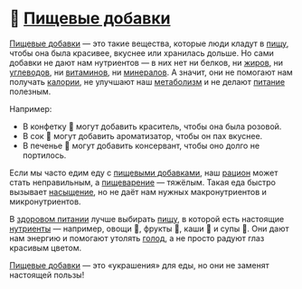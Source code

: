# 🍭 [Пищевые добавки](/home/takoo/2025_kidbook/WORK/health/nutrition/food_additives.md)

[Пищевые добавки](/home/takoo/2025_kidbook/WORK/health/nutrition/food_additives.md) — это такие вещества, которые люди кладут в [пищу](/home/takoo/2025_kidbook/WORK/health/nutrition/food.md), чтобы она была красивее, вкуснее или хранилась дольше. Но сами добавки не дают нам нутриентов — в них нет ни белков, ни [жиров](/home/takoo/2025_kidbook/WORK/health/nutrition/fats.md), ни [углеводов](/home/takoo/2025_kidbook/WORK/health/nutrition/carbohydrates.md), ни [витаминов](/home/takoo/2025_kidbook/WORK/health/nutrition/vitamins.md), ни [минералов](/home/takoo/2025_kidbook/WORK/health/nutrition/minerals.md). А значит, они не помогают нам получать [калории](/home/takoo/2025_kidbook/WORK/health/nutrition/calories.md), не улучшают наш [метаболизм](/home/takoo/2025_kidbook/WORK/health/nutrition/metabolism.md) и не делают [питание](/home/takoo/2025_kidbook/WORK/health/nutrition/nutrition.md) полезным.

Например:
- В конфетку 🍬 могут добавить краситель, чтобы она была розовой.
- В сок 🧃 могут добавить ароматизатор, чтобы он пах вкуснее.
- В печенье 🍪 могут добавить консервант, чтобы оно долго не портилось.

Если мы часто едим еду с [пищевыми добавками](/home/takoo/2025_kidbook/WORK/health/nutrition/food_additives.md), наш [рацион](/home/takoo/2025_kidbook/WORK/health/nutrition/ration.md) может стать неправильным, а [пищеварение](/home/takoo/2025_kidbook/WORK/health/nutrition/digestion.md) — тяжёлым. Такая еда быстро вызывает [насыщение](/home/takoo/2025_kidbook/WORK/health/nutrition/saturation.md), но не даёт нам нужных макронутриентов и микронутриентов.

В [здоровом питании](/home/takoo/2025_kidbook/WORK/health/nutrition/healthy_eating.md) лучше выбирать [пищу](/home/takoo/2025_kidbook/WORK/health/nutrition/food.md), в которой есть настоящие [нутриенты](/home/takoo/2025_kidbook/WORK/health/nutrition/nutrient.md) — например, овощи 🥦, фрукты 🍎, каши 🥣 и супы 🍲. Они дают нам энергию и помогают утолять [голод](/home/takoo/2025_kidbook/WORK/health/nutrition/hunger.md), а не просто радуют глаз красивым цветом.

[Пищевые добавки](/home/takoo/2025_kidbook/WORK/health/nutrition/food_additives.md) — это «украшения» для еды, но они не заменят настоящей пользы!

